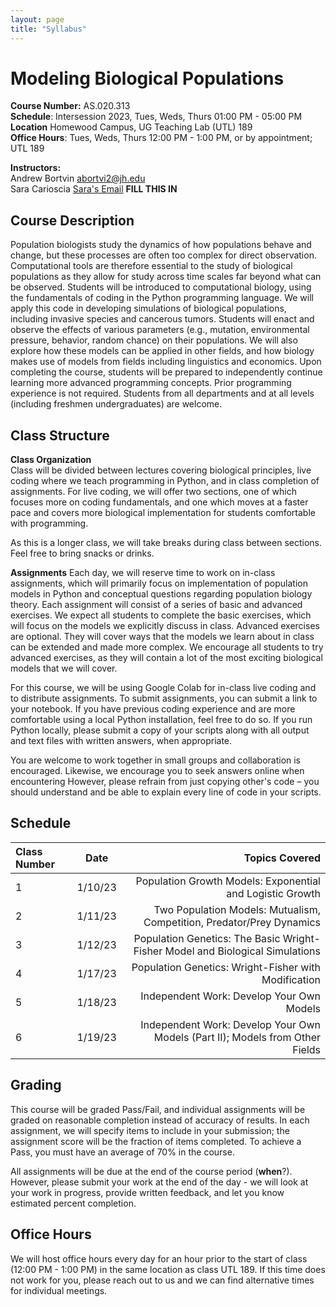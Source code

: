 ```yaml
---
layout: page
title: "Syllabus"
---
```


# Modeling Biological Populations

**Course Number:** AS.020.313 <br> 
**Schedule**: Intersession 2023, Tues, Weds, Thurs 01:00 PM - 05:00 PM <br> 
**Location** Homewood Campus, UG Teaching Lab (UTL) 189 <br> 
**Office Hours**: Tues, Weds, Thurs 12:00 PM - 1:00 PM, or by appointment; UTL 189 <br> 

**Instructors:** <br> 
Andrew Bortvin  [abortvi2@jh.edu](mailto:abortvi2@jh.edu)<br> 
Sara Carioscia  [Sara's Email](mailto:SARAS_EMAIL)  **FILL THIS IN**


## Course Description

Population biologists study the dynamics of how populations behave and change, but these processes are often too complex for direct observation. Computational tools are therefore essential to the study of biological populations as they allow for study across time scales far beyond what can be observed. Students will be introduced to computational biology, using the fundamentals of coding in the Python programming language. We will apply this code in developing simulations of biological populations, including invasive species and cancerous tumors. Students will enact and observe the effects of various parameters (e.g., mutation, environmental pressure, behavior, random chance) on their populations. We will also explore how these models can be applied in other fields, and how biology makes use of models from fields including linguistics and economics. Upon completing the course, students will be prepared to independently continue learning more advanced programming concepts. Prior programming experience is not required. Students from all departments and at all levels (including freshmen undergraduates) are welcome.

## Class Structure

**Class Organization** <br>
Class will be divided between lectures covering biological principles, live coding where we teach programming in Python, and in class completion of assignments. For live coding, we will offer two sections, one of which focuses more on coding fundamentals, and one which moves at a faster pace and covers more biological implementation for students comfortable with programming.

As this is a longer class, we will take breaks during class between sections. Feel free to bring snacks or drinks. 

**Assignments**
Each day, we will reserve time to work on in-class assignments, which will primarily focus on implementation of population models in Python and conceptual questions regarding population biology theory. Each assignment will consist of a series of basic and advanced exercises. We expect all students to complete the basic exercises, which will focus on the models we explicitly discuss in class. Advanced exercises are optional. They will cover ways that the models we learn about in class can be extended and made more complex. We encourage all students to try advanced exercises, as they will contain a lot of the most exciting biological models that we will cover. 

For this course, we will be using Google Colab for in-class live coding and to distribute assignments. To submit assignments, you can submit a link to your notebook. If you have previous coding experience and are more comfortable using a local Python installation, feel free to do so. If you run Python locally, please submit a copy of your scripts along with all output and text files with written answers, when appropriate.

You are welcome to work together in small groups and collaboration is encouraged. Likewise, we encourage you to seek answers online when encountering However, please refrain from just copying other's code – you should understand and be able to explain every line of code in your scripts. 

## Schedule 

| Class Number | Date       | Topics Covered  |
| :---        |    :----:   |          ---: |
| 1           | 1/10/23     | Population Growth Models: Exponential and Logistic Growth |
| 2           | 1/11/23     | Two Population Models: Mutualism, Competition, Predator/Prey Dynamics  |
| 3           | 1/12/23     | Population Genetics: The Basic Wright-Fisher Model and Biological Simulations  |
| 4           | 1/17/23     | Population Genetics: Wright-Fisher with Modification  |
| 5           | 1/18/23     | Independent Work: Develop Your Own Models  |
| 6           | 1/19/23     | Independent Work: Develop Your Own Models (Part II); Models from Other Fields |

## Grading

This course will be graded Pass/Fail, and individual assignments will be graded on reasonable completion instead of accuracy of results. In each assignment, we will specify items to include in your submission; the assignment score will be the fraction of items completed. To achieve a Pass, you must have an average of 70% in the course. 

All assignments will be due at the end of the course period (**when**?). However, please submit your work at the end of the day - we will look at your work in progress, provide written feedback, and let you know estimated percent completion. 

## Office Hours

We will host office hours every day for an hour prior to the start of class (12:00 PM - 1:00 PM) in the same location as class UTL 189. If this time does not work for you, please reach out to us and we can find alternative times for individual meetings. 
